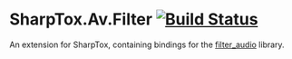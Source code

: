 SharpTox.Av.Filter [![Build Status](https://jenkins.impy.me/job/SharpTox.Av.Filter/badge/icon)](https://jenkins.impy.me/job/SharpTox.Av.Filter/)
==================

An extension for SharpTox, containing bindings for the [filter_audio](https://github.com/irungentoo/filter_audio) library.
